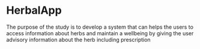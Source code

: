# HerbalApp
 The purpose of the study is to develop a system that can helps the users to access information about herbs and maintain a wellbeing by giving the user advisory information about the herb including prescription
